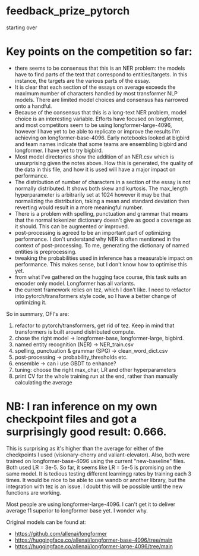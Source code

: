 # feedback_prize_pytorch
starting over

# Key points on the competition so far:
- there seems to be consensus that this is an NER problem: the models have to find parts of the text that correspond 
to entities/targets. In this instance, the targets are the various parts of the essay.
- It is clear that each section of the essays on average exceeds the maximum number of characters handled by most 
transformer NLP models. There are limited model choices and consensus has narrowed onto a handful.
- Because of the consensus that this is a long-text NER problem, model choice is an interesting variable. Efforts have 
focused on longformer, and most competitors seem to be using longformer-large-4096, however I have yet to be able to 
replicate or improve the results I'm achieving on longformer-base-4096. Early notebooks looked at bigbird and team names 
indicate that some teams are ensembling bigbird and longformer. I have yet to try bigbird.
- Most model directories show the addition of an NER.csv which is unsurprising given the notes above. How this is 
generated, the quality of the data in this file, and how it is used will have a major impact on performance. 
- The distribution of number of characters in a section of the essay is not normally distributed. It shows both skew and 
kurtosis. The max_length hyperparameter is arbitrarily set at 1024 however it may be that normalizing the distribution, 
taking a mean and standard deviation then reverting would result in a more meaningful number.
- There is a problem with spelling, punctuation and grammar that means that the normal tokenizer dictionary doesn't give 
as good a coverage as it should. This can be augmented or improved.
- post-processing is agreed to be an important part of optimizing performance. I don't understand why NER is often 
mentioned in the context of post-processing. To me, generating the dictionary of named entities is preprocessing.
- tweaking the probabilities used in inference has a measurable impact on performance. This makes sense, but I don't know 
how to optimise this yet.
- from what I've gathered on the hugging face course, this task suits an encoder only model. Longformer has all variants.
- the current framework relies on tez, which I don't like. I need to refactor into pytorch/transformers style code, so 
I have a better change of optimizing it.

So in summary, OFI's are:
1) refactor to pytorch/transformers, get rid of tez. Keep in mind that transformers is built around distributed compute.
2) chose the right model -> longformer-base, longformer-large, bigbird.
3) named entity recognition (NER) -> NER_train.csv
4) spelling, punctuation & grammar (SPG) -> clean_word_dict.csv
5) post-processing -> probability_thresholds etc.
6) ensemble -> can i use GBDT to enhance?
7) tuning: choose the right max_char, LR and other hyperparameters
8) print CV for the whole training run at the end, rather than manually calculating the average

# NB: I ran inference on my own checkpoint files and  got a surprisingly good result: 0.666. 
This is surprising as it's higher than the average for either of the checkpoints I used 
(visionary-cherry and valiant-elevator). Also, both were trained on longformer-base-4096 using the current 
"new-baseline" files. Both used LR = 3e-5. So far, it seems like LR = 5e-5 is promising on the same model. It is tedious 
testing different learningg rates by training each 3 times. It would be nice to be able to use wandb or another library, 
but the integration with tez is an issue. I doubt this will be possible until the new functions are working.

Most people are using longformer-large-4096. I can't get it to deliver average f1 superior to longformer base yet. I
wonder why.

Original models can be found at:
- https://github.com/allenai/longformer
- https://huggingface.co/allenai/longformer-base-4096/tree/main
- https://huggingface.co/allenai/longformer-large-4096/tree/main
